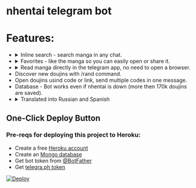# nhentai telegram bot

# Features:
* <details>
    <summary>
      Inline search - search manga in any chat.
    </summary>
    <img src="https://i.postimg.cc/N0pMD78j/image.png" alt="Search">
  </details>
* <details>
    <summary>
      Favorites - like the manga so you can easily open or share it.
    </summary>
    <img src="https://i.postimg.cc/Hk0ZyCCj/Screenshot-from-2020-11-22-21-05-13.png" alt="Favorites">
  </details>
* <details>
    <summary>
      Read manga directly in the telegram app, no need to open a browser.
    </summary>
    <img src="https://i.postimg.cc/G36TNCVw/image.png" alt="Instant preview">
  </details>
* Discover new doujins with /rand command.
* Open doujins usind code or link, send multiple codes in one message.
* Database - Bot works even if nhentai is down (more then 170k doujins are saved).
* <details>
    <summary>
      Translated into Russian and Spanish
    </summary>
    <img src="https://i.postimg.cc/7Zs7Y2hd/image.png" alt="Language selection">
  </details>

## One-Click Deploy Button
### Pre-reqs for deploying this project to Heroku:
 * Create a free [Heroku account](https://signup.heroku.com/) 
 * Create an [Mongo database](https://docs.atlas.mongodb.com/getting-started/)
 * Get bot token from [@BotFather](https://t.me/BotFather)
 * Get [telegra.ph token](https://telegra.ph/api#createAccount)

[![Deploy](https://www.herokucdn.com/deploy/button.svg)](https://heroku.com/deploy?template=https://github.com/iamdowner/nhentai-telegram-bot)

